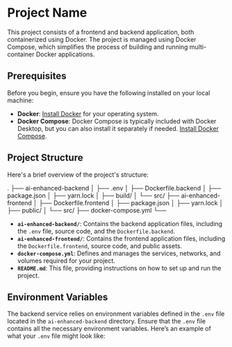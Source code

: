 # Project Name

This project consists of a frontend and backend application, both containerized using Docker. The project is managed using Docker Compose, which simplifies the process of building and running multi-container Docker applications.

## Prerequisites

Before you begin, ensure you have the following installed on your local machine:

- **Docker**: [Install Docker](https://docs.docker.com/get-docker/) for your operating system.
- **Docker Compose**: Docker Compose is typically included with Docker Desktop, but you can also install it separately if needed. [Install Docker Compose](https://docs.docker.com/compose/install/).

## Project Structure

Here's a brief overview of the project's structure:

. ├── ai-enhanced-backend │ ├── .env │ ├── Dockerfile.backend │ ├── package.json │ ├── yarn.lock │ ├── build/ │ └── src/ ├── ai-enhanced-frontend │ ├── Dockerfile.frontend │ ├── package.json │ ├── yarn.lock │ ├── public/ │ └── src/ ├── docker-compose.yml └──

- **`ai-enhanced-backend/`**: Contains the backend application files, including the `.env` file, source code, and the `Dockerfile.backend`.
- **`ai-enhanced-frontend/`**: Contains the frontend application files, including the `Dockerfile.frontend`, source code, and public assets.
- **`docker-compose.yml`**: Defines and manages the services, networks, and volumes required for your project.
- **`README.md`**: This file, providing instructions on how to set up and run the project.

## Environment Variables

The backend service relies on environment variables defined in the `.env` file located in the `ai-enhanced-backend` directory. Ensure that the `.env` file contains all the necessary environment variables. Here’s an example of what your `.env` file might look like:
